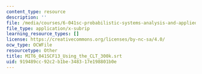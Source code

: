 ```yaml
---
content_type: resource
description: ''
file: /media/courses/6-041sc-probabilistic-systems-analysis-and-applied-probability-fall-2013/919489cc92c2b1be348317e198801b0e_MIT6_041SCF13_Using_the_CLT_300k.srt
file_type: application/x-subrip
learning_resource_types: []
license: https://creativecommons.org/licenses/by-nc-sa/4.0/
ocw_type: OCWFile
resourcetype: Other
title: MIT6_041SCF13_Using_the_CLT_300k.srt
uid: 919489cc-92c2-b1be-3483-17e198801b0e
---
```

